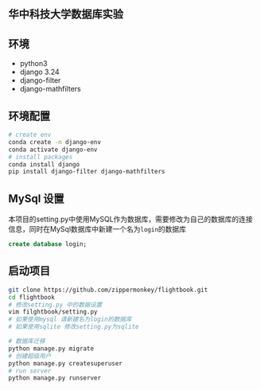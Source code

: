 ## 华中科技大学数据库实验

## 环境

- python3
- django 3.24
- django-filter
- django-mathfilters

## 环境配置

```sh
# create env
conda create -n django-env
conda activate django-env
# install packages
conda install django
pip install django-filter django-mathfilters
```
## MySql 设置

本项目的setting.py中使用MySQL作为数据库，需要修改为自己的数据库的连接信息，同时在MySql数据库中新建一个名为`login`的数据库
```sql
create database login;
```
## 启动项目
```sh
git clone https://github.com/zippermonkey/flightbook.git
cd flightbook
# 修改setting.py 中的数据设置
vim filghtbook/setting.py
# 如果使用mysql 请新建名为login的数据库
# 如果使用sqlite 修改setting.py为sqlite

# 数据库迁移
python manage.py migrate
# 创建超级用户
python manage.py createsuperuser
# run server
python manage.py runserver
```